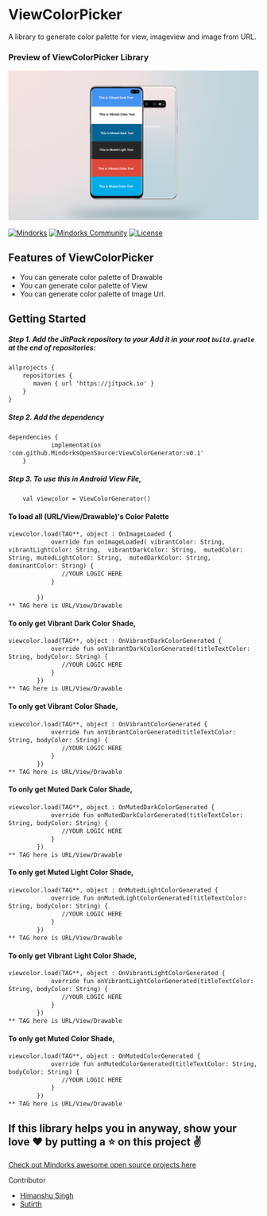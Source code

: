 # ViewColorPicker

A library to generate color palette for view, imageview and image from URL.

### Preview of ViewColorPicker Library
![alt text](https://github.com/MindorksOpenSource/ViewColorGenerator/blob/master/images/image_mock.jpg)


[![Mindorks](https://img.shields.io/badge/mindorks-opensource-blue.svg)](https://mindorks.com/open-source-projects)
[![Mindorks Community](https://img.shields.io/badge/join-community-blue.svg)](https://mindorks.com/join-community)
[![License](https://img.shields.io/badge/License-Apache%202.0-blue.svg)](https://opensource.org/licenses/Apache-2.0)

## Features of ViewColorPicker
* You can generate color palette of Drawable
* You can generate color palette of View
* You can generate color palette of Image Url.

## Getting Started

##### Step 1. Add the JitPack repository to your Add it in your root `build.gradle` at the end of repositories:

```
allprojects {
    repositories {
   	   maven { url 'https://jitpack.io' }
    }
}
```
##### Step 2. Add the dependency

```
dependencies {
	        implementation 'com.github.MindorksOpenSource:ViewColorGenerator:v0.1'
	}
```

##### Step 3. To use this in Android View File,
```
    val viewcolor = ViewColorGenerator()
```
#### To load all (URL/View/Drawable)'s Color Palette
```
viewcolor.load(TAG**, object : OnImageLoaded {
            override fun onImageLoaded( vibrantColor: String, vibrantLightColor: String,  vibrantDarkColor: String,  mutedColor: String, mutedLightColor: String,  mutedDarkColor: String, dominantColor: String) {
               //YOUR LOGIC HERE
            }

        })
** TAG here is URL/View/Drawable
```

#### To only get Vibrant Dark Color Shade,
```
viewcolor.load(TAG**, object : OnVibrantDarkColorGenerated {
            override fun onVibrantDarkColorGenerated(titleTextColor: String, bodyColor: String) {
               //YOUR LOGIC HERE
            }
        })
** TAG here is URL/View/Drawable
```

#### To only get Vibrant  Color Shade,
```
viewcolor.load(TAG**, object : OnVibrantColorGenerated {
            override fun onVibrantColorGenerated(titleTextColor: String, bodyColor: String) {
               //YOUR LOGIC HERE
            }
        })
** TAG here is URL/View/Drawable
```

#### To only get Muted Dark Color Shade,
```
viewcolor.load(TAG**, object : OnMutedDarkColorGenerated {
            override fun onMutedDarkColorGenerated(titleTextColor: String, bodyColor: String) {
               //YOUR LOGIC HERE
            }
        })
** TAG here is URL/View/Drawable
```

#### To only get Muted Light Color Shade,
```
viewcolor.load(TAG**, object : OnMutedLightColorGenerated {
            override fun onMutedLightColorGenerated(titleTextColor: String, bodyColor: String) {
               //YOUR LOGIC HERE
            }
        })
** TAG here is URL/View/Drawable
```

#### To only get Vibrant Light Color Shade,
```
viewcolor.load(TAG**, object : OnVibrantLightColorGenerated {
            override fun onVibrantLightColorGenerated(titleTextColor: String, bodyColor: String) {
               //YOUR LOGIC HERE
            }
        })
** TAG here is URL/View/Drawable
```

#### To only get Muted Color Shade,
```
viewcolor.load(TAG**, object : OnMutedColorGenerated {
            override fun onMutedColorGenerated(titleTextColor: String, bodyColor: String) {
               //YOUR LOGIC HERE
            }
        })
** TAG here is URL/View/Drawable
```
## If this library helps you in anyway, show your love :heart: by putting a :star: on this project :v:

[Check out Mindorks awesome open source projects here](https://mindorks.com/open-source-projects)

Contributor
 * [Himanshu Singh](https://github.com/hi-manshu)
 * [Sutirth](https://github.com/sutirth)